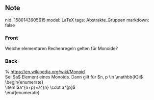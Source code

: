 ## Note
nid: 1580143605615
model: LaTeX
tags: Abstrakte_Gruppen
markdown: false

### Front
Welche elementaren Rechenregeln gelten für Monoide?

### Back
<div>
  % <a href="https://en.wikipedia.org/wiki/Monoid" style= 
  "background-color: rgb(255, 255,
  255);">https://en.wikipedia.org/wiki/Monoid</a>
</div>
<div>
  Sei $a$ Element eines Monoids. Dann gilt für $n, p \in
  \mathbb{K}:$
</div>\begin{enumerate}
<div>
  \item $a^{n+p}=a^{n} \cdot a^{p}$
</div>
<div>
  \end{enumerate}
</div>
